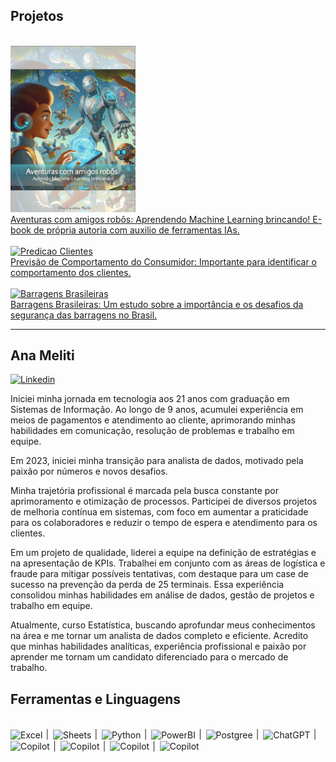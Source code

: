 <h2> Projetos </h2> 
<br>
<a href="https://github.com/Anameliti/MachineLearning">
  <img src="https://github.com/Anameliti/create-ebook-prompts/blob/main/assets/images/capa.PNG?raw=true" alt="Ebook" style="width: 200px;"><div> 
  <figcaption>
    Aventuras com amigos robôs: Aprendendo Machine Learning brincando! E-book de própria autoria com auxilio de ferramentas IAs.</div>
  </figcaption> </a> </br> 
    <a href="https://github.com/Anameliti/MachineLearning">
    <img src="https://encrypted-tbn0.gstatic.com/images?q=tbn:ANd9GcRIoY7X785F5dxsXuue7Lg5Jan0Ps6e8bh3TA&s" alt="Predicao Clientes" style="width: 200px;"><div><figcaption>
    Previsão de Comportamento do Consumidor: Importante para identificar o comportamento dos clientes.</div>
  </figcaption>
</a>
<br>
<a href="https://github.com/Anameliti/Barragensbrasileiras">
  <img src="https://cptstatic.s3.amazonaws.com/imagens/enviadas/materias/materia11076/slide/paulo-marcos-bahia-cursos-cpt.jpg" alt="Barragens Brasileiras" style="width: 200px;"><div> 
  <figcaption>
    Barragens Brasileiras: Um estudo sobre a importância e os desafios da segurança das barragens no Brasil.</div>
  </figcaption>
</a>

    
  -------
    
## Ana Meliti  
[![Linkedin](https://img.shields.io/badge/LinkedIn-0077B5?style=for-the-badge&logo=linkedin&logoColor=white)](https://linkedin.com/in/ana-meliti/)

Iniciei minha jornada em tecnologia aos 21 anos com graduação em Sistemas de Informação. Ao longo de 9 anos, acumulei experiência em meios de pagamentos e atendimento ao cliente, aprimorando minhas habilidades em comunicação, resolução de problemas e trabalho em equipe.

Em 2023, iniciei minha transição para analista de dados, motivado pela paixão por números e novos desafios.

Minha trajetória profissional é marcada pela busca constante por aprimoramento e otimização de processos. Participei de diversos projetos de melhoria contínua em sistemas, com foco em aumentar a praticidade para os colaboradores e reduzir o tempo de espera e atendimento para os clientes.

Em um projeto de qualidade, liderei a equipe na definição de estratégias e na apresentação de KPIs. Trabalhei em conjunto com as áreas de logística e fraude para mitigar possíveis tentativas, com destaque para um case de sucesso na prevenção da perda de 25 terminais. Essa experiência consolidou minhas habilidades em análise de dados, gestão de projetos e trabalho em equipe.

Atualmente, curso Estatística, buscando aprofundar meus conhecimentos na área e me tornar um analista de dados completo e eficiente. Acredito que minhas habilidades analíticas, experiência profissional e paixão por aprender me tornam um candidato diferenciado para o mercado de trabalho.

## Ferramentas e Linguagens
<div style="display: inline_block"></br>
<img align= "center" alt="Excel" src="https://img.shields.io/badge/Microsoft_Excel-217346?style=for-the-badge&logo=microsoft-excel&logoColor=white" /> │ <img align= "center" alt="Sheets" src="https://img.shields.io/badge/Google%20Sheets-34A853?style=for-the-badge&logo=google-sheets&logoColor=white" /> │ <img align= "center" alt="Python" src="https://img.shields.io/badge/Python-FFD43B?style=for-the-badge&logo=python&logoColor=blue" /> │ <img align= "center" alt="PowerBI" src="https://img.shields.io/badge/PowerBI-F2C811?style=for-the-badge&logo=Power%20BI&logoColor=white" /> │ <img align= "center" alt="Postgree" src="https://img.shields.io/badge/PostgreSQL-316192?style=for-the-badge&logo=postgresql&logoColor=white" /> │ <img align= "center" alt="ChatGPT" src="https://img.shields.io/badge/ChatGPT-74aa9c?style=for-the-badge&logo=openai&logoColor=white"/> │ <img align= "center" alt="Copilot" src="https://img.shields.io/badge/github%20copilot-000000?style=for-the-badge&logo=githubcopilot&logoColor=white"/> │ <img align= "center" alt="Copilot" src=""/> │ <img align= "center" alt="Copilot" src=""/> │ <img align= "center" alt="Copilot" src=""/>
</div>
